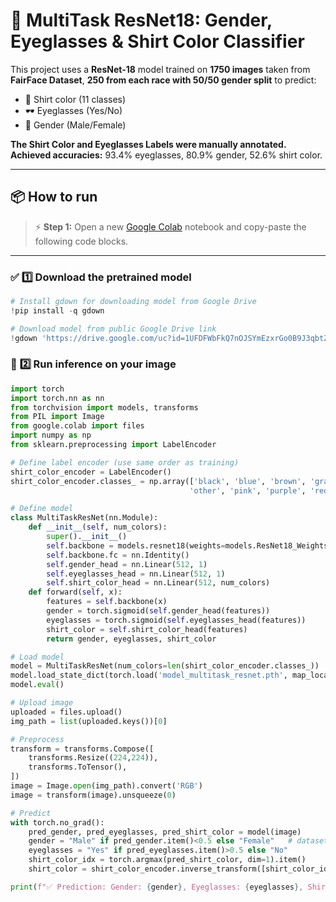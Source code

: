 # 🧠 MultiTask ResNet18: Gender, Eyeglasses & Shirt Color Classifier

This project uses a **ResNet-18** model trained on **1750 images** taken from **FairFace Dataset**, **250 from each race with 50/50 gender split** to predict:
- 👕 Shirt color (11 classes)
- 🕶 Eyeglasses (Yes/No)
- 🚻 Gender (Male/Female)

**The Shirt Color and Eyeglasses Labels were manually annotated.**  
**Achieved accuracies:** 93.4% eyeglasses, 80.9% gender, 52.6% shirt color.

---

## 📦 How to run

> ⚡ **Step 1:** Open a new [Google Colab](https://colab.research.google.com) notebook and copy-paste the following code blocks.

---

### ✅ **1️⃣ Download the pretrained model**

```python
# Install gdown for downloading model from Google Drive
!pip install -q gdown

# Download model from public Google Drive link
!gdown 'https://drive.google.com/uc?id=1UFDFWbFkQ7nOJSYmEzxrGo0B9J3qbtZu' -O model_multitask_resnet.pth
```
### 🧰 **2️⃣ Run inference on your image**

```python
import torch
import torch.nn as nn
from torchvision import models, transforms
from PIL import Image
from google.colab import files
import numpy as np
from sklearn.preprocessing import LabelEncoder

# Define label encoder (use same order as training)
shirt_color_encoder = LabelEncoder()
shirt_color_encoder.classes_ = np.array(['black', 'blue', 'brown', 'gray', 'green', 
                                        'other', 'pink', 'purple', 'red', 'white', 'yellow'])

# Define model
class MultiTaskResNet(nn.Module):
    def __init__(self, num_colors):
        super().__init__()
        self.backbone = models.resnet18(weights=models.ResNet18_Weights.DEFAULT)
        self.backbone.fc = nn.Identity()
        self.gender_head = nn.Linear(512, 1)
        self.eyeglasses_head = nn.Linear(512, 1)
        self.shirt_color_head = nn.Linear(512, num_colors)
    def forward(self, x):
        features = self.backbone(x)
        gender = torch.sigmoid(self.gender_head(features))
        eyeglasses = torch.sigmoid(self.eyeglasses_head(features))
        shirt_color = self.shirt_color_head(features)
        return gender, eyeglasses, shirt_color

# Load model
model = MultiTaskResNet(num_colors=len(shirt_color_encoder.classes_))
model.load_state_dict(torch.load('model_multitask_resnet.pth', map_location='cpu'))
model.eval()

# Upload image
uploaded = files.upload()
img_path = list(uploaded.keys())[0]

# Preprocess
transform = transforms.Compose([
    transforms.Resize((224,224)),
    transforms.ToTensor(),
])
image = Image.open(img_path).convert('RGB')
image = transform(image).unsqueeze(0)

# Predict
with torch.no_grad():
    pred_gender, pred_eyeglasses, pred_shirt_color = model(image)
    gender = "Male" if pred_gender.item()<0.5 else "Female"   # dataset uses 0=male
    eyeglasses = "Yes" if pred_eyeglasses.item()>0.5 else "No"
    shirt_color_idx = torch.argmax(pred_shirt_color, dim=1).item()
    shirt_color = shirt_color_encoder.inverse_transform([shirt_color_idx])[0]

print(f"✅ Prediction: Gender: {gender}, Eyeglasses: {eyeglasses}, Shirt color: {shirt_color}")
```


